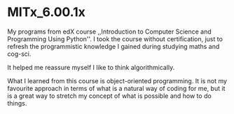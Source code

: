 # MITx_6.00.1x
My programs from edX course ,,Introduction to Computer Science and Programming Using Python''. I took the course without certification, just to refresh the programmistic knowledge I gained during studying maths and cog-sci.

It helped me reassure myself I like to think algorithmically. 

What I learned from this course is object-oriented programming. It is not my favourite approach in terms of what is a natural way of coding for me, but it is a great way to stretch my concept of what is possible and how to do things.

